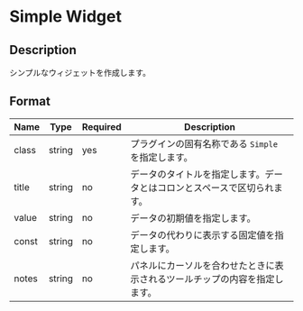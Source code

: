 # Simple Widget

## Description

シンプルなウィジェットを作成します。

## Format

| Name  | Type   | Required | Description                                                                |
| ----- | ------ | -------- | -------------------------------------------------------------------------- |
| class | string | yes      | プラグインの固有名称である `Simple` を指定します。                         |
| title | string | no       | データのタイトルを指定します。データとはコロンとスペースで区切られます。   |
| value | string | no       | データの初期値を指定します。                                               |
| const | string | no       | データの代わりに表示する固定値を指定します。                               |
| notes | string | no       | パネルにカーソルを合わせたときに表示されるツールチップの内容を指定します。 |
